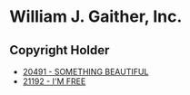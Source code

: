 # William J. Gaither, Inc.

## Copyright Holder

- [20491 - SOMETHING BEAUTIFUL](/hymns/20491.md)
- [21192 - I'M FREE](/hymns/21192.md)

